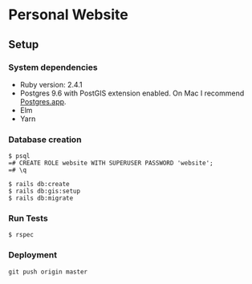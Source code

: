 Personal Website
==

## Setup

### System dependencies
* Ruby version: 2.4.1
* Postgres 9.6 with PostGIS extension enabled. On Mac I recommend [Postgres.app](https://postgresapp.com/).
* Elm
* Yarn

### Database creation
```
$ psql
=# CREATE ROLE website WITH SUPERUSER PASSWORD 'website';
=# \q

$ rails db:create
$ rails db:gis:setup
$ rails db:migrate
```

### Run Tests
```
$ rspec
```

### Deployment
```
git push origin master
```
